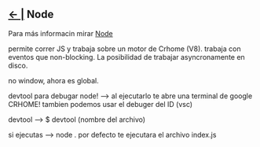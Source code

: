 ## [← |](https://github.com/VGamezz19/skylab-boot-notes/blob/dev/course/semana06/)   Node

Para más informacin mirar [Node](https://nodejs.org/en/docs/)


permite correr JS y trabaja sobre un motor de Crhome (V8). trabaja con eventos que non-blocking. La posibilidad de trabajar asyncronamente en disco.

no window, ahora es global.

devtool para debugar node! --> al ejecutarlo te abre una terminal de google CRHOME! tambien podemos usar el debuger del ID (vsc)

devtool --> $ devtool (nombre del archivo)


si ejecutas --> node . por defecto te ejecutara el archivo index.js